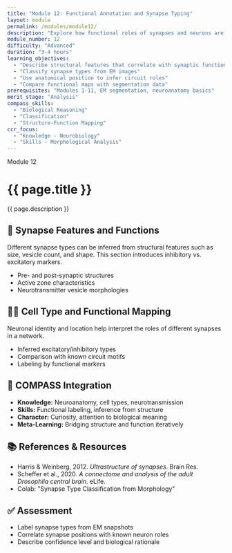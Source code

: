```yaml
---
title: "Module 12: Functional Annotation and Synapse Typing"
layout: module
permalink: /modules/module12/
description: "Explore how functional roles of synapses and neurons are assigned through morphology and location."
module_number: 12
difficulty: "Advanced"
duration: "3-4 hours"
learning_objectives:
  - "Describe structural features that correlate with synaptic function"
  - "Classify synapse types from EM images"
  - "Use anatomical position to infer circuit roles"
  - "Compare functional maps with segmentation data"
prerequisites: "Modules 1-11, EM segmentation, neuroanatomy basics"
merit_stage: "Analysis"
compass_skills:
  - "Biological Reasoning"
  - "Classification"
  - "Structure-Function Mapping"
ccr_focus:
  - "Knowledge - Neurobiology"
  - "Skills - Morphological Analysis"
---
```


<div class="main-content">
  <div class="hero">
    <div class="hero-content">
      <span class="module-number">Module 12</span>
      <h1>{{ page.title }}</h1>
      <p class="hero-subtitle">{{ page.description }}</p>
    </div>
  </div>

  <section class="section">
    <h2>🧰 Synapse Features and Functions</h2>
    <p>Different synapse types can be inferred from structural features such as size, vesicle count, and shape. This section introduces inhibitory vs. excitatory markers.</p>
    <ul>
      <li>Pre- and post-synaptic structures</li>
      <li>Active zone characteristics</li>
      <li>Neurotransmitter vesicle morphologies</li>
    </ul>
  </section>

  <section class="section">
    <h2>🤸️‍♂️ Cell Type and Functional Mapping</h2>
    <p>Neuronal identity and location help interpret the roles of different synapses in a network.</p>
    <ul>
      <li>Inferred excitatory/inhibitory types</li>
      <li>Comparison with known circuit motifs</li>
      <li>Labeling by functional markers</li>
    </ul>
  </section>

  <section class="section">
    <h2>🌟 COMPASS Integration</h2>
    <ul>
      <li><strong>Knowledge:</strong> Neuroanatomy, cell types, neurotransmission</li>
      <li><strong>Skills:</strong> Functional labeling, inference from structure</li>
      <li><strong>Character:</strong> Curiosity, attention to biological meaning</li>
      <li><strong>Meta-Learning:</strong> Bridging structure and function iteratively</li>
    </ul>
  </section>

  <section class="section">
    <h2>📚 References & Resources</h2>
    <ul>
      <li>Harris & Weinberg, 2012. <em>Ultrastructure of synapses</em>. Brain Res.</li>
      <li>Scheffer et al., 2020. <em>A connectome and analysis of the adult Drosophila central brain</em>. eLife.</li>
      <li>Colab: "Synapse Type Classification from Morphology"</li>
    </ul>
  </section>

  <section class="section">
    <h2>✅ Assessment</h2>
    <ul>
      <li>Label synapse types from EM snapshots</li>
      <li>Correlate synapse positions with known neuron roles</li>
      <li>Describe confidence level and biological rationale</li>
    </ul>
  </section>
</div>
